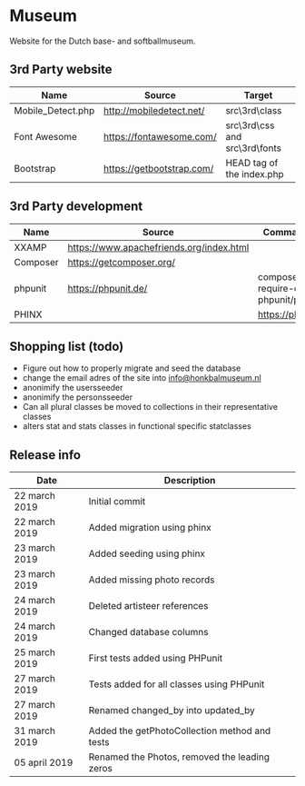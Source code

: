 # Museum
Website for the Dutch base- and softballmuseum.

## 3rd Party website 

| Name | Source | Target |
|-|-|-|
| Mobile_Detect.php | http://mobiledetect.net/ | src\3rd\class |
| Font Awesome | https://fontawesome.com/ | src\3rd\css and src\3rd\fonts |
| Bootstrap | https://getbootstrap.com/ | HEAD tag of the index.php |

## 3rd Party development

| Name | Source | Command line | 
|-|-|-|
| XXAMP | https://www.apachefriends.org/index.html | |
| Composer | https://getcomposer.org/ | |
| phpunit | https://phpunit.de/ | composer require-dev phpunit/phpunit |
| PHINX | | https://phinx.org/ | composer require robmorgan/phinx |

## Shopping list (todo)

* Figure out how to properly migrate and seed the database 
* change the email adres of the site into info@honkbalmuseum.nl
* anonimify the usersseeder 
* anonimify the personsseeder
* Can all plural classes be moved to collections in their representative classes
* alters stat and stats classes in functional specific statclasses 

## Release info
| Date | Description |
|-|-|
| 22 march 2019 | Initial commit |
| 22 march 2019 | Added migration using phinx |
| 23 march 2019 | Added seeding using phinx |
| 23 march 2019 | Added missing photo records |
| 24 march 2019 | Deleted artisteer references |
| 24 march 2019 | Changed database columns |
| 25 march 2019 | First tests added using PHPunit |
| 27 march 2019 | Tests added for all classes using PHPunit |
| 27 march 2019 | Renamed changed_by into updated_by |
| 31 march 2019 | Added the getPhotoCollection method and tests |
| 05 april 2019 | Renamed the Photos, removed the leading zeros |